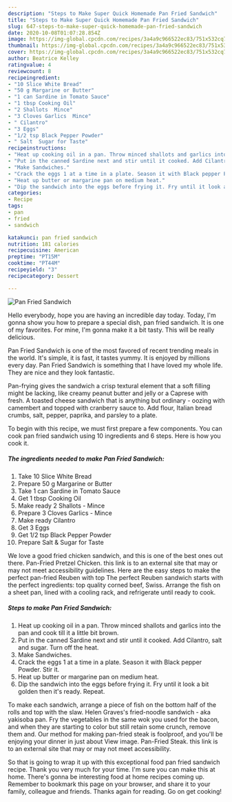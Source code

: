 ```yaml
---
description: "Steps to Make Super Quick Homemade Pan Fried Sandwich"
title: "Steps to Make Super Quick Homemade Pan Fried Sandwich"
slug: 647-steps-to-make-super-quick-homemade-pan-fried-sandwich
date: 2020-10-08T01:07:28.854Z
image: https://img-global.cpcdn.com/recipes/3a4a9c966522ec83/751x532cq70/pan-fried-sandwich-recipe-main-photo.jpg
thumbnail: https://img-global.cpcdn.com/recipes/3a4a9c966522ec83/751x532cq70/pan-fried-sandwich-recipe-main-photo.jpg
cover: https://img-global.cpcdn.com/recipes/3a4a9c966522ec83/751x532cq70/pan-fried-sandwich-recipe-main-photo.jpg
author: Beatrice Kelley
ratingvalue: 4
reviewcount: 8
recipeingredient:
- "10 Slice White Bread"
- "50 g Margarine or Butter"
- "1 can Sardine in Tomato Sauce"
- "1 tbsp Cooking Oil"
- "2 Shallots  Mince"
- "3 Cloves Garlics  Mince"
- " Cilantro"
- "3 Eggs"
- "1/2 tsp Black Pepper Powder"
- " Salt  Sugar for Taste"
recipeinstructions:
- "Heat up cooking oil in a pan. Throw minced shallots and garlics into the pan and cook till it a little bit brown."
- "Put in the canned Sardine next and stir until it cooked. Add Cilantro, salt and sugar. Turn off the heat."
- "Make Sandwiches."
- "Crack the eggs 1 at a time in a plate. Season it with Black pepper Powder. Stir it."
- "Heat up butter or margarine pan on medium heat."
- "Dip the sandwich into the eggs before frying it. Fry until it look a bit golden then it&#39;s ready. Repeat."
categories:
- Recipe
tags:
- pan
- fried
- sandwich

katakunci: pan fried sandwich 
nutrition: 181 calories
recipecuisine: American
preptime: "PT15M"
cooktime: "PT44M"
recipeyield: "3"
recipecategory: Dessert

---
```



![Pan Fried Sandwich](https://img-global.cpcdn.com/recipes/3a4a9c966522ec83/751x532cq70/pan-fried-sandwich-recipe-main-photo.jpg)

Hello everybody, hope you are having an incredible day today. Today, I'm gonna show you how to prepare a special dish, pan fried sandwich. It is one of my favorites. For mine, I'm gonna make it a bit tasty. This will be really delicious.

Pan Fried Sandwich is one of the most favored of recent trending meals in the world. It's simple, it is fast, it tastes yummy. It is enjoyed by millions every day. Pan Fried Sandwich is something that I have loved my whole life. They are nice and they look fantastic.

Pan-frying gives the sandwich a crisp textural element that a soft filling might be lacking, like creamy peanut butter and jelly or a Caprese with fresh. A toasted cheese sandwich that is anything but ordinary - oozing with camembert and topped with cranberry sauce to. Add flour, Italian bread crumbs, salt, pepper, paprika, and parsley to a plate.


To begin with this recipe, we must first prepare a few components. You can cook pan fried sandwich using 10 ingredients and 6 steps. Here is how you cook it.

<!--inarticleads1-->

##### The ingredients needed to make Pan Fried Sandwich:

1. Take 10 Slice White Bread
1. Prepare 50 g Margarine or Butter
1. Take 1 can Sardine in Tomato Sauce
1. Get 1 tbsp Cooking Oil
1. Make ready 2 Shallots - Mince
1. Prepare 3 Cloves Garlics - Mince
1. Make ready  Cilantro
1. Get 3 Eggs
1. Get 1/2 tsp Black Pepper Powder
1. Prepare  Salt &amp; Sugar for Taste


We love a good fried chicken sandwich, and this is one of the best ones out there. Pan-Fried Pretzel Chicken. this link is to an external site that may or may not meet accessibility guidelines. Here are the easy steps to make the perfect pan-fried Reuben with top The perfect Reuben sandwich starts with the perfect ingredients: top quality corned beef, Swiss. Arrange the fish on a sheet pan, lined with a cooling rack, and refrigerate until ready to cook. 

<!--inarticleads2-->

##### Steps to make Pan Fried Sandwich:

1. Heat up cooking oil in a pan. Throw minced shallots and garlics into the pan and cook till it a little bit brown.
1. Put in the canned Sardine next and stir until it cooked. Add Cilantro, salt and sugar. Turn off the heat.
1. Make Sandwiches.
1. Crack the eggs 1 at a time in a plate. Season it with Black pepper Powder. Stir it.
1. Heat up butter or margarine pan on medium heat.
1. Dip the sandwich into the eggs before frying it. Fry until it look a bit golden then it&#39;s ready. Repeat.


To make each sandwich, arrange a piece of fish on the bottom half of the rolls and top with the slaw. Helen Graves&#39;s fried-noodle sandwich - aka yakisoba pan. Fry the vegetables in the same wok you used for the bacon, and when they are starting to color but still retain some crunch, remove them and. Our method for making pan-fried steak is foolproof, and you&#39;ll be enjoying your dinner in just about View image. Pan-Fried Steak. this link is to an external site that may or may not meet accessibility. 

So that is going to wrap it up with this exceptional food pan fried sandwich recipe. Thank you very much for your time. I'm sure you can make this at home. There's gonna be interesting food at home recipes coming up. Remember to bookmark this page on your browser, and share it to your family, colleague and friends. Thanks again for reading. Go on get cooking!
